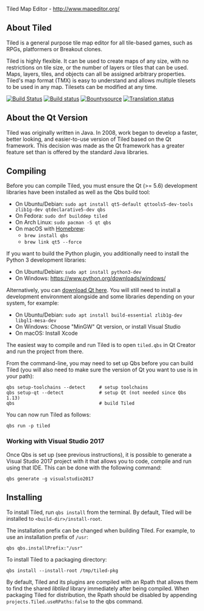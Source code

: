 Tiled Map Editor - http://www.mapeditor.org/

About Tiled
-------------------------------------------------------------------------------

Tiled is a general purpose tile map editor for all tile-based games, such as
RPGs, platformers or Breakout clones.

Tiled is highly flexible. It can be used to create maps of any size, with no
restrictions on tile size, or the number of layers or tiles that can be used.
Maps, layers, tiles, and objects can all be assigned arbitrary properties.
Tiled's map format (TMX) is easy to understand and allows multiple tilesets to
be used in any map. Tilesets can be modified at any time.

[![Build Status](https://travis-ci.org/bjorn/tiled.svg?branch=master)](https://travis-ci.org/bjorn/tiled)
[![Build status](https://ci.appveyor.com/api/projects/status/ceb79jn5cf99y3qd/branch/master?svg=true)](https://ci.appveyor.com/project/bjorn/tiled/branch/master)
[![Bountysource](https://www.bountysource.com/badge/tracker?tracker_id=52019)](https://www.bountysource.com/trackers/52019-tiled?utm_source=52019&utm_medium=shield&utm_campaign=TRACKER_BADGE)
[![Translation status](https://hosted.weblate.org/widgets/tiled/-/shields-badge.svg)](https://hosted.weblate.org/engage/tiled/?utm_source=widget)

About the Qt Version
-------------------------------------------------------------------------------

Tiled was originally written in Java. In 2008, work began to develop a faster,
better looking, and easier-to-use version of Tiled based on the Qt framework.
This decision was made as the Qt framework has a greater feature set than is
offered by the standard Java libraries.


Compiling
-------------------------------------------------------------------------------

Before you can compile Tiled, you must ensure the Qt (>= 5.6) development
libraries have been installed as well as the Qbs build tool:

* On Ubuntu/Debian: `sudo apt install qt5-default qttools5-dev-tools zlib1g-dev qtdeclarative5-dev qbs`
* On Fedora:        `sudo dnf builddep tiled`
* On Arch Linux:    `sudo pacman -S qt qbs`
* On macOS with [Homebrew](http://brew.sh/):
  + `brew install qbs`
  + `brew link qt5 --force`

If you want to build the Python plugin, you additionally need to install the
Python 3 development libraries:

* On Ubuntu/Debian: `sudo apt install python3-dev`
* On Windows: https://www.python.org/downloads/windows/

Alternatively, you can [download Qt here](https://www.qt.io/download-qt-installer).
You will still need to install a development environment alongside and some
libraries depending on your system, for example:

* On Ubuntu/Debian: `sudo apt install build-essential zlib1g-dev libgl1-mesa-dev`
* On Windows:       Choose "MinGW" Qt version, or install Visual Studio
* On macOS:         Install Xcode

The easiest way to compile and run Tiled is to open `tiled.qbs` in Qt Creator
and run the project from there.

From the command-line, you may need to set up Qbs before you can build Tiled
(you will also need to make sure the version of Qt you want to use is in your
path):

    qbs setup-toolchains --detect     # setup toolchains
    qbs setup-qt --detect             # setup Qt (not needed since Qbs 1.13)
    qbs                               # build Tiled

You can now run Tiled as follows:

    qbs run -p tiled

### Working with Visual Studio 2017

Once Qbs is set up (see previous instructions), it is possible to generate a
Visual Studio 2017 project with it that allows you to code, compile and run
using that IDE. This can be done with the following command:

    qbs generate -g visualstudio2017

Installing
-------------------------------------------------------------------------------

To install Tiled, run `qbs install` from the terminal. By default, Tiled will
be installed to `<build-dir>/install-root`.

The installation prefix can be changed when building Tiled. For example, to use
an installation prefix of  `/usr`:

    qbs qbs.installPrefix:"/usr"

To install Tiled to a packaging directory:

    qbs install --install-root /tmp/tiled-pkg

By default, Tiled and its plugins are compiled with an Rpath that allows them
to find the shared *libtiled* library immediately after being compiled. When
packaging Tiled for distribution, the Rpath should be disabled by appending
`projects.Tiled.useRPaths:false` to the qbs command.

